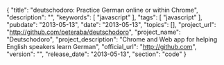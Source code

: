 {
    "title": "deutschodoro: Practice German online or within Chrome",
    "description": "",
    "keywords": [
        "javascript"
    ],
    "tags": [
        "javascript"
    ],
    "pubdate": "2013-05-13",
    "date": "2013-05-13",
    "topics": [],
    "project_url": "http://github.com/peteraba/deutschodoro",
    "project_name": "Deutschodoro",
    "project_description": "Chrome and Web app for helping English speakers learn German",
    "official_url": "http://github.com",
    "version": "",
    "release_date": "2013-05-13",
    "section": "code"
}
